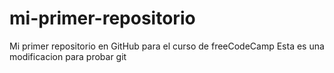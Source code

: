 # mi-primer-repositorio
Mi primer repositorio en GitHub para el curso de freeCodeCamp
Esta es una modificacion para probar git